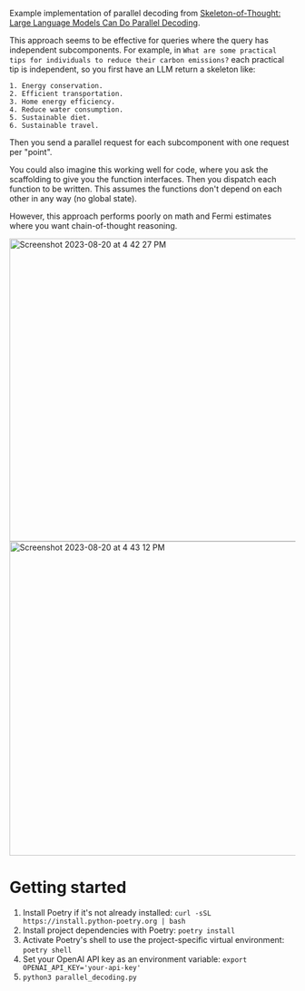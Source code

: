 Example implementation of parallel decoding from [Skeleton-of-Thought:
Large Language Models Can Do Parallel Decoding](https://arxiv.org/pdf/2307.15337.pdf).

This approach seems to be effective for queries where the query has independent subcomponents. For example, in `What are some practical tips for individuals to reduce their carbon emissions?` each practical tip is independent, so you first have an LLM return a skeleton like:

```
1. Energy conservation.
2. Efficient transportation.
3. Home energy efficiency.
4. Reduce water consumption.
5. Sustainable diet.
6. Sustainable travel.
```

Then you send a parallel request for each subcomponent with one request per "point". 

You could also imagine this working well for code, where you ask the scaffolding to give you the function interfaces. Then you dispatch each function to be written. This assumes the functions don't depend on each other in any way (no global state).

However, this approach performs poorly on math and Fermi estimates where you want chain-of-thought reasoning. 

<img width="534" alt="Screenshot 2023-08-20 at 4 42 27 PM" src="https://github.com/willseltzer/parallel_decoding/assets/1661264/1c0b8fe5-3797-424c-a0c7-20614382dfc4">
<img width="554" alt="Screenshot 2023-08-20 at 4 43 12 PM" src="https://github.com/willseltzer/parallel_decoding/assets/1661264/eef74ccd-7fe1-4471-b1ce-835edbab8d02">

# Getting started
1. Install Poetry if it's not already installed: `curl -sSL https://install.python-poetry.org | bash`
2. Install project dependencies with Poetry: `poetry install`
3. Activate Poetry's shell to use the project-specific virtual environment: `poetry shell`
4. Set your OpenAI API key as an environment variable: `export OPENAI_API_KEY='your-api-key'`
5. `python3 parallel_decoding.py`

